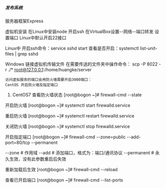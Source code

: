##### 发布系统
  服务器框架Express

  虚拟机安装
  在Linux中安装node
  开启ssh
  在VirtualBox设置--网络--端口转发 设置端口
  Linux中默认开启22接口

  Linux中
  开启ssh命令：service sshd start
  查看是否开启：systemctl list-unit-files | grep sshd

  Windows 链接虚拟机传输文件
  在需要传送的文件夹中操作命令：
    scp -P 8022 -r ./* root@127.0.0.1:/home/huangke/server

	访问虚拟服务的端口会用防火墙需要开启3000端口：
	CentOS 开启防火墙及指定端口
1. CentOS7
查看防火墙状态
[root@bogon ~]# firewall-cmd --state

开启防火墙
[root@bogon ~]# systemctl start firewalld.service

重启防火墙
[root@bogon ~]# systemctl restart firewalld.service

关闭防火墙
[root@bogon ~]# systemctl stop firewalld.service

开启指定端口
[root@bogon ~]# firewall-cmd --zone=public --add-port=80/tcp --permanent

--zone # 作用域
--add # 添加端口，格式为：端口/通讯协议
--permanent # 永久生效，没有此参数重启后失效

重新加载后生效
[root@bogon ~]# firewall-cmd --reload

查看已开启端口
[root@bogon ~]# firewall-cmd --list-ports